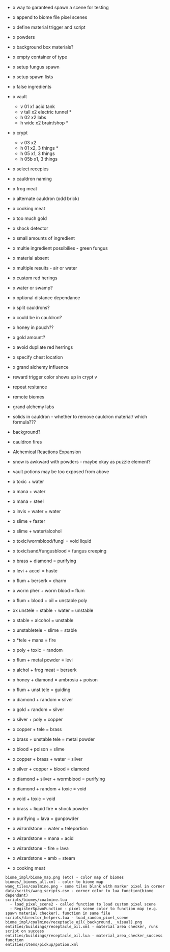 - x way to garanteed spawn a scene for testing
- x append to biome file pixel scenes
- x define material trigger and script
- x powders
- x background box materials?
- x empty container of type
- x setup fungus spawn
- x setup spawn lists
- x false ingredients
- x vault
  - v 01 x1 acid tank
  - v tall x2 electric tunnel *
  - h 02 x2 labs
  - h wide x2 brain/shop *
- x crypt
  - v 03 x2
  - h 01 x2, 3 things *
  - h 05 x1, 3 things
  - h 05b x1, 3 things
- x select recepies
- x cauldron naming
- x frog meat
- x alternate cauldron (odd brick)
- x cooking meat
- x too much gold
- x shock detector
- x small amounts of ingredient
- x multie ingredient possibilies - green fungus
- x material absent
- x multiple results - air or water
- x custom red herings
- x water or swamp?
- x optional distance dependance
- x split cauldrons?
- x could be in cauldron?
- x honey in pouch??
- x gold amount?
- x avoid dupliate red herrings
- x specify chest location
- x grand alchemy influence
- reward trigger color shows up in crypt v
- repeat resitance
- remote biomes
- grand alchemy labs

- solids in cauldron - whether to remove cauldron material/ which formula???
- background?
- cauldron fires
- Alchemical Reactions Expansion

- snow is awkward with powders - maybe okay as puzzle element?
- vault potions may be too exposed from above

- x toxic + water
- x mana + water
- x mana + steel
- x invis + water = water
- x slime + faster
- x slime + water/alcohol
- x toxic/wormblood/fungi = void liquid
- x toxic/sand/fungusblood = fungus creeping
- x brass + diamond = purifying
- x levi + accel = haste
- x flum + berserk = charm
- x worm pher + worm blood = flum
- x flum + blood + oil = unstable poly
- xx unstele + stable + water = unstable
- x stable + alcohol = unstable
- x unstabletele + slime = stable
- x *tele + mana = fire
- x poly + toxic = random
- x flum + metal powder = levi
- x alchol + frog meat = berserk
- x honey + diamond = ambrosia + poison
- x flum + unst tele = guiding
- x diamond + random = silver
- x gold + random = silver
- x silver + poly = copper
- x copper + tele = brass
- x brass + unstable tele = metal powder
- x blood + poison = slime
- x copper + brass + water = silver
- x silver + copper + blood = diamond
- x diamond + silver + wormblood = purifying
- x diamond + random + toxic = void
- x void + toxic = void
- x brass + liquid fire = shock powder
- x purifying + lava = gunpowder
- x wizardstone + water = teleportion
- x wizardstone + mana = acid
- x wizardstone + fire = lava
- x wizardstone + amb = steam
- x cooking meat

```
biome_impl/biome_map.png (etc) - color map of biomes
biomes/_biomes_all.xml - color to biome map
wang_tiles/coalmine.png - some tiles blank with marker pixel in corner
data/scrits/wang_scripts.csv - corner color to lua function(biome dependant)
scripts/biomes/coalmine.lua
  - load_pixel_scene2 - called function to load custom pixel scene
  - RegisterSpawnFunction - pixel scene color to function map (e.g. spawn material checker), function in same file
scripts/director_helpers.lua - load_random_pixel_scene
biome_impl/coalmine/receptacle_oil(_background, _visual).png
entities/buildings/receptacle_oil.xml - material area checker, runs script on success
entities/buildings/receptacle_oil.lua - material_area_checker_success function
entities/items/pickup/potion.xml

```

